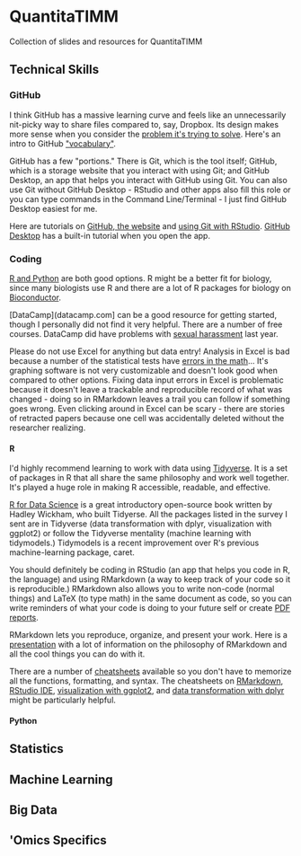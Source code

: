 # QuantitaTIMM
Collection of slides and resources for QuantitaTIMM

## Technical Skills

### GitHub

I think GitHub has a massive learning curve and feels like an unnecessarily nit-picky way to share files compared to, say, Dropbox. Its design makes more sense when you consider the [problem it's trying to solve](https://betterexplained.com/articles/a-visual-guide-to-version-control/). Here's an intro to GitHub ["vocabulary"](https://medium.com/crowdbotics/a-dead-simple-intro-to-github-for-the-non-technical-f9d56410a856).

GitHub has a few "portions." There is Git, which is the tool itself; GitHub, which is a storage website that you interact with using Git; and GitHub Desktop, an app that helps you interact with GitHub using Git. You can also use Git without GitHub Desktop - RStudio and other apps also fill this role or you can type commands in the Command Line/Terminal - I just find GitHub Desktop easiest for me.

Here are tutorials on [GitHub, the website](https://lgatto.github.io/github-intro/) and [using Git with RStudio](https://jennybc.github.io/2014-05-12-ubc/ubc-r/session03_git.html). [GitHub Desktop](https://desktop.github.com/) has a built-in tutorial when you open the app.

### Coding

[R and Python](https://towardsdatascience.com/from-r-vs-python-to-r-and-python-aa25db33ce17) are both good options. R might be a better fit for biology, since many biologists use R and there are a lot of R packages for biology on [Bioconductor](http://bioconductor.org/).

[DataCamp](datacamp.com] can be a good resource for getting started, though I personally did not find it very helpful. There are a number of free courses. DataCamp did have problems with [sexual harassment](https://www.datacamp.com/community/blog/working-ideal-independent-third-party-review-of-datacamp) last year.

Please do not use Excel for anything but data entry! Analysis in Excel is bad because a number of the statistical tests have [errors in the math](http://biostat.mc.vanderbilt.edu/wiki/pub/Main/TheresaScott/StatsInExcel.TAScott.slides.pdf)... It's graphing software is not very customizable and doesn't look good when compared to other options. Fixing data input errors in Excel is problematic because it doesn't leave a trackable and reproducible record of what was changed - doing so in RMarkdown leaves a trail you can follow if something goes wrong. Even clicking around in Excel can be scary - there are stories of retracted papers because one cell was accidentally deleted without the researcher realizing.

#### R

I'd highly recommend learning to work with data using [Tidyverse](https://www.analyticsvidhya.com/blog/2019/05/beginner-guide-tidyverse-most-powerful-collection-r-packages-data-science/). It is a set of packages in R that all share the same philosophy and work well together. It's played a huge role in making R accessible, readable, and effective. 

[R for Data Science](https://r4ds.had.co.nz/index.html) is a great introductory open-source book written by Hadley Wickham, who built Tidyerse. All the packages listed in the survey I sent are in Tidyverse (data transformation with dplyr, visualization with ggplot2) or follow the Tidyverse mentality (machine learning with tidymodels.) Tidymodels is a recent improvement over R's previous machine-learning package, caret.

You should definitely be coding in RStudio (an app that helps you code in R, the language) and using RMarkdown (a way to keep track of your code so it is reproducible.) RMarkdown also allows you to write non-code (normal things) and LaTeX (to type math) in the same document as code, so you can write reminders of what your code is doing to your future self or create [PDF reports](https://miro.medium.com/max/2920/1*6Y0XxQynWWUNTPUOAOhl6g.png).

RMarkdown lets you reproduce, organize, and present your work. Here is a [presentation](https://apreshill.github.io/rmd4cdc/) with a lot of information on the philosophy of RMarkdown and all the cool things you can do with it.

There are a number of [cheatsheets](https://rstudio.com/resources/cheatsheets/) available so you don't have to memorize all the functions, formatting, and syntax. The cheatsheets on [RMarkdown](https://github.com/rstudio/cheatsheets/raw/master/rmarkdown-2.0.pdf), [RStudio IDE](https://github.com/rstudio/cheatsheets/raw/master/rstudio-ide.pdf), [visualization with ggplot2](https://github.com/rstudio/cheatsheets/raw/master/data-visualization-2.1.pdf), and [data transformation with dplyr](https://github.com/rstudio/cheatsheets/raw/master/data-transformation.pdf) might be particularly helpful.

#### Python

## Statistics

## Machine Learning

## Big Data

## 'Omics Specifics

